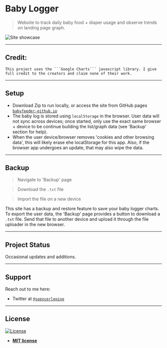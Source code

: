# Baby Logger

> Website to track daily baby food + diaper usage and observe trends on landing page graph.

![Site showcase](https://i.imgur.com/TjfP5iv.gif)

---

## Credit:
	This project uses the ```Google Charts``` javascript library. I give full credit to the creators and claim none of their work.
---

## Setup
 - Download Zip to run locally, or access the site from GitHub pages <a href="http://babyfeeder-github.io" target="_blank">`babyfeeder-github.io`</a>
 - The baby log is stored using ```localStorage``` in the browser. User data will not sync across devices; once started, only use the exact same browser + device to be continue building the list/graph data (see 'Backup' section for help). 
 - When the user device/browser removes 'cookies and other browsing data', this will likely erase ehe localStorage for this app. Also, if the browser app undergoes an update, that may also wipe the data.

---

## Backup
 > Navigate to 'Backup' page

 > Download the ```.txt``` file

 > Import the file on a new device

This site has a backup and restore feature to save your baby logger charts. To export the user data, the 'Backup' page provides a button to download a ```.txt``` file. Send that file to another device and upload it through the file uploader in the new browser.

---

## Project Status
Occasional updates and additions.

---

## Support

Reach out to me here:

- Twitter at  <a href="http://twitter.com/spencerlepine" target="_blank">`@spencerlepine`</a>

---

## License

[![License](http://img.shields.io/:license-mit-blue.svg?style=flat-square)](http://badges.mit-license.org)

- **[MIT license](http://opensource.org/licenses/mit-license.php)**
